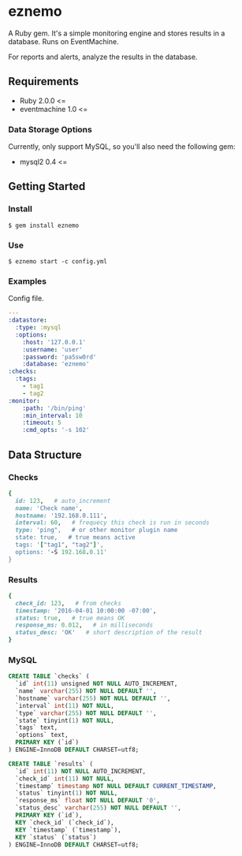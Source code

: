 # eznemo

A Ruby gem. It's a simple monitoring engine and stores results in a database. Runs on EventMachine.

For reports and alerts, analyze the results in the database.

## Requirements

- Ruby 2.0.0 <=
- eventmachine 1.0 <=

### Data Storage Options

Currently, only support MySQL, so you'll also need the following gem:

- mysql2 0.4 <=

## Getting Started

### Install

```
$ gem install eznemo
```

### Use

```
$ eznemo start -c config.yml
```

### Examples

Config file.

```yaml
---
:datastore:
  :type: :mysql
  :options:
    :host: '127.0.0.1'
    :username: 'user'
    :password: 'paSsw0rd'
    :database: 'eznemo'
:checks:
  :tags:
    - tag1
    - tag2
:monitor:
    :path: '/bin/ping'
    :min_interval: 10
    :timeout: 5
    :cmd_opts: '-s 102'
```

## Data Structure

### Checks

```ruby
{
  id: 123,   # auto_increment
  name: 'Check name',
  hostname: '192.168.0.111',
  interval: 60,   # frequecy this check is run in seconds
  type: 'ping",   # or other monitor plugin name
  state: true,   # true means active
  tags: '["tag1", "tag2"]',
  options: '-S 192.168.0.11'
}
```

### Results

```ruby
{
  check_id: 123,   # from checks
  timestamp: '2016-04-01 10:00:00 -07:00',
  status: true,   # true means OK
  response_ms: 0.012,   # in milliseconds
  status_desc: 'OK'   # short description of the result
}
```

### MySQL

```sql
CREATE TABLE `checks` (
  `id` int(11) unsigned NOT NULL AUTO_INCREMENT,
  `name` varchar(255) NOT NULL DEFAULT '',
  `hostname` varchar(255) NOT NULL DEFAULT '',
  `interval` int(11) NOT NULL,
  `type` varchar(255) NOT NULL DEFAULT '',
  `state` tinyint(1) NOT NULL,
  `tags` text,
  `options` text,
  PRIMARY KEY (`id`)
) ENGINE=InnoDB DEFAULT CHARSET=utf8;

CREATE TABLE `results` (
  `id` int(11) NOT NULL AUTO_INCREMENT,
  `check_id` int(11) NOT NULL,
  `timestamp` timestamp NOT NULL DEFAULT CURRENT_TIMESTAMP,
  `status` tinyint(1) NOT NULL,
  `response_ms` float NOT NULL DEFAULT '0',
  `status_desc` varchar(255) NOT NULL DEFAULT '',
  PRIMARY KEY (`id`),
  KEY `check_id` (`check_id`),
  KEY `timestamp` (`timestamp`),
  KEY `status` (`status`)
) ENGINE=InnoDB DEFAULT CHARSET=utf8;
```